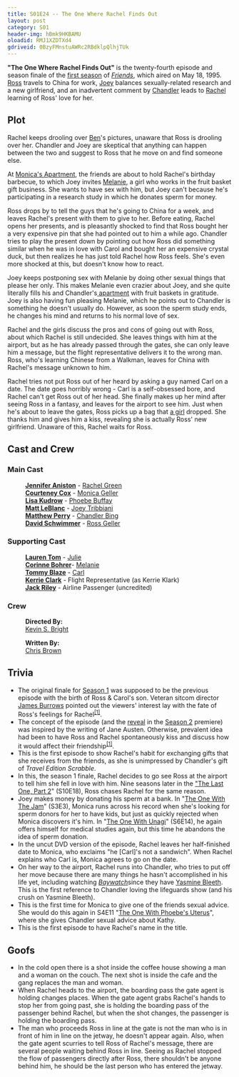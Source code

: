 ```yaml
---
title: S01E24 -- The One Where Rachel Finds Out
layout: post
category: S01
header-img: hBmk9HKBAMU
oloadid: RMJ1XZDTXd4
gdriveid: 0BzyFMnstuAWRc2RBdklpQlhjTUk
---
```


<!--more--> 
<b>"The One Where Rachel Finds Out"</b> is the twenty-fourth episode and season finale of the <a href="/wiki/First_season" title="First season" class="mw-redirect">first season</a> of <i><a href="/wiki/Friends" title="Friends">Friends</a></i>, which aired on May 18, 1995. <a href="/wiki/Ross" title="Ross" class="mw-redirect">Ross</a> travels to China for work, <a href="/wiki/Joey" title="Joey" class="mw-redirect">Joey</a> balances sexually-related research and a new girlfriend, and an inadvertent comment by <a href="/wiki/Chandler" title="Chandler" class="mw-redirect">Chandler</a> leads to <a href="/wiki/Rachel" title="Rachel" class="mw-redirect">Rachel</a> learning of Ross' love for her.
<h2><span class="mw-headline" id="Plot">Plot</span></h2>
<p>Rachel keeps drooling over <a href="/wiki/Ben" title="Ben" class="mw-redirect">Ben</a>'s pictures, unaware that Ross is drooling over her. Chandler and Joey are skeptical that anything can happen between the two and suggest to Ross that he move on and find someone else.
</p><p>At <a href="/wiki/Monica%27s_Apartment" title="Monica's Apartment">Monica's Apartment</a>, the friends are about to hold Rachel's birthday barbecue, to which Joey invites <a href="/wiki/Melanie" title="Melanie">Melanie</a>, a girl who works in the fruit basket gift business. She wants to have sex with him, but Joey can't because he's participating in a research study in which he donates sperm for money. 
</p><p>Ross drops by to tell the guys that he's going to China for a week, and leaves Rachel's present with them to give to her. Before eating, Rachel opens her presents, and is pleasantly shocked to find that Ross bought her a very expensive pin that she had pointed out to him a while ago. Chandler tries to play the present down by pointing out how Ross did something similar when he was in love with Carol and bought her an expensive crystal duck, but then realizes he has just told Rachel how Ross feels. She's even more shocked at this, but doesn't know how to react.
</p><p>Joey keeps postponing sex with Melanie by doing other sexual things that please her only. This makes Melanie even crazier about Joey, and she quite literally fills his and Chandler's<a href="/wiki/Joey%27s_apartment" title="Joey's apartment"> apartment</a> with fruit baskets in gratitude. Joey is also having fun pleasing Melanie, which he points out to Chandler is something he doesn't usually do. However, as soon the sperm study ends, he changes his mind and returns to his normal love of sex.
</p><p>Rachel and the girls discuss the pros and cons of going out with Ross, about which Rachel is still undecided. She leaves things with him at the airport, but as he has already passed through the gates, she can only leave him a message, but the flight representative delivers it to the wrong man. Ross, who's learning Chinese from a Walkman, leaves for China with Rachel's message unknown to him.
</p><p>Rachel tries not put Ross out of her heard by asking a guy named Carl on a date. The date goes horribly wrong - Carl is a self-obsessed bore, and Rachel can't get Ross out of her head. She finally makes up her mind after seeing Ross in a fantasy, and leaves for the airport to see him. Just when he's about to leave the gates, Ross picks up a bag that <a href="/wiki/Julie" title="Julie">a girl</a> dropped. She thanks him and gives him a kiss, revealing she is actually Ross' new girlfriend. Unaware of this, Rachel waits for Ross.
</p>
<h2><span class="mw-headline" id="Cast_and_Crew">Cast and Crew</span></h2>
<h3><span class="mw-headline" id="Main_Cast">Main Cast</span></h3>
<dl><dd><b><a href="/wiki/Jennifer_Aniston" title="Jennifer Aniston">Jennifer Aniston</a></b> - <a href="/wiki/Rachel_Green" title="Rachel Green">Rachel Green</a>
</dd><dd><b><a href="/wiki/Courteney_Cox" title="Courteney Cox">Courteney Cox</a></b> - <a href="/wiki/Monica_Geller" title="Monica Geller" class="mw-redirect">Monica Geller</a>
</dd><dd><b><a href="/wiki/Lisa_Kudrow" title="Lisa Kudrow">Lisa Kudrow</a></b> - <a href="/wiki/Phoebe_Buffay" title="Phoebe Buffay">Phoebe Buffay</a>
</dd><dd><b><a href="/wiki/Matt_LeBlanc" title="Matt LeBlanc">Matt LeBlanc</a></b> - <a href="/wiki/Joey_Tribbiani" title="Joey Tribbiani" class="mw-redirect">Joey Tribbiani</a>
</dd><dd><b><a href="/wiki/Matthew_Perry" title="Matthew Perry">Matthew Perry</a></b> - <a href="/wiki/Chandler_Bing" title="Chandler Bing">Chandler Bing</a>
</dd><dd><b><a href="/wiki/David_Schwimmer" title="David Schwimmer">David Schwimmer</a></b> - <a href="/wiki/Ross_Geller" title="Ross Geller">Ross Geller</a>
</dd></dl>
<h3><span class="mw-headline" id="Supporting_Cast">Supporting Cast</span></h3>
<dl><dd><b><a href="/wiki/Lauren_Tom" title="Lauren Tom">Lauren Tom</a></b> - <a href="/wiki/Julie" title="Julie">Julie</a>
</dd><dd><b><a href="/wiki/Corinne_Bohrer?action=edit&amp;redlink=1" class="new" title="Corinne Bohrer (page does not exist)">Corinne Bohrer</a></b>- <a href="/wiki/Melanie" title="Melanie">Melanie</a>
</dd><dd><b><a href="/wiki/Tommy_Blaze?action=edit&amp;redlink=1" class="new" title="Tommy Blaze (page does not exist)">Tommy Blaze</a></b> - <a href="/wiki/Carl_(Rachel%27s_date)" title="Carl (Rachel's date)">Carl</a>
</dd><dd><b><a href="/wiki/Kerrie_Clark?action=edit&amp;redlink=1" class="new" title="Kerrie Clark (page does not exist)">Kerrie Clark</a></b> - Flight Representative (as Kerrie Klark)
</dd><dd><b><a href="/wiki/Jack_Riley?action=edit&amp;redlink=1" class="new" title="Jack Riley (page does not exist)">Jack Riley</a></b> - Airline Passenger (uncredited)
</dd></dl>
<h3><span class="mw-headline" id="Crew">Crew</span></h3>
<dl><dd><b>Directed By:</b>
</dd><dd><a href="/wiki/Kevin_S._Bright" title="Kevin S. Bright">Kevin S. Bright</a>
</dd></dl>
<dl><dd><b>Written By:</b> 
</dd><dd><a href="/wiki/Chris_Brown" title="Chris Brown">Chris Brown</a>
</dd></dl>
<h2><span class="mw-headline" id="Trivia">Trivia</span></h2>
<ul><li>The original finale for <a href="/wiki/Season_1" title="Season 1">Season 1</a> was supposed to be the previous episode with the birth of Ross &amp; Carol's son. Veteran sitcom director <a href="/wiki/James_Burrows" title="James Burrows">James Burrows</a> pointed out the viewers' interest lay with the fate of Ross's feelings for Rachel<sup id="cite_ref-:0_0-0" class="reference"><a href="#cite_note-:0-0">[1]</a></sup>.
</li><li>The concept of the episode (and the <a href="/wiki/Julie" title="Julie">reveal</a> in the <a href="/wiki/Season_2" title="Season 2">Season 2</a> premiere) was inspired by the writing of Jane Austen. Otherwise, prevalent idea had been to have Ross and Rachel spontaneously kiss and discuss how it would affect their friendship<sup id="cite_ref-:0_0-1" class="reference"><a href="#cite_note-:0-0">[1]</a></sup>.
</li><li> This is the first episode to show Rachel's habit for exchanging gifts that she receives from the friends, as she is unimpressed by Chandler's gift of <i>Travel Edition Scrabble</i>.
</li><li>In this, the season 1 finale, Rachel decides to go see Ross at the airport to tell him she fell in love with him. Nine seasons later in the <a href="/wiki/The_Last_One" title="The Last One" class="mw-redirect">"</a><a href="/wiki/The_Last_One,_Part_2" title="The Last One, Part 2">The Last One, Part 2</a>" (S10E18), Ross chases Rachel for the same reason.
</li><li>Joey makes money by donating his sperm at a bank. In "<a href="/wiki/The_One_With_The_Jam" title="The One With The Jam">The One With The Jam</a>" (S3E3), Monica runs across his record when she's looking for sperm donors for her to have kids, but just as quickly rejected when Monica discovers it's him. In "<a href="/wiki/The_One_With_Unagi" title="The One With Unagi">The One With Unagi</a>" (S6E14), he again offers himself for medical studies again, but this time he abandons the idea of sperm donation.
</li><li>In the uncut DVD version of the episode, Rachel leaves her half-finished date to Monica, who exclaims "he [Carl]'s not a sandwich". When Rachel explains who Carl is, Monica agrees to go on the date.
</li><li>On her way to the airport, Rachel runs into Chandler, who tries to put off her move because there are many things he hasn't accomplished in his life yet, including watching <i><a href="/wiki/Baywatch" title="Baywatch">Baywatch</a></i>since they have <a href="/wiki/Yasmine_Bleeth?action=edit&amp;redlink=1" class="new" title="Yasmine Bleeth (page does not exist)">Yasmine Bleeth</a>. This is the first reference to Chandler loving the lifeguards show (and his crush on Yasmine Bleeth).
</li><li>This is the first time for Monica to give one of the friends sexual advice. She would do this again in S4E11 "<a href="/wiki/The_One_With_Phoebe%27s_Uterus" title="The One With Phoebe's Uterus">The One With Phoebe's Uterus</a>", where she gives Chandler sexual advice about Kathy.
</li><li>This is the first episode to have Rachel's name in the title.
</li></ul>
<h2><span class="mw-headline" id="Goofs"> Goofs </span></h2>
<ul><li>In the cold open there is a shot inside the coffee house showing a man and a woman on the couch. The next shot is inside the cafe and the gang replaces the man and woman.
</li><li> When Rachel heads to the airport, the boarding pass the gate agent is holding changes places. When the gate agent grabs Rachel's hands to stop her from going past, she is holding the boarding pass of the passenger behind Rachel, but when the shot changes, the passenger is holding the boarding pass.
</li><li>The man who proceeds Ross in line at the gate is not the man who is in front of him in line on the jetway, he doesn't appear again. Also, when the gate agent scurries to tell Ross of Rachel's message, there are several people waiting behind Ross in line. Seeing as Rachel stopped the flow of passengers directly after Ross, there shouldn't be anyone behind him, he should be the last person who has entered the jetway.
</li></ul>
